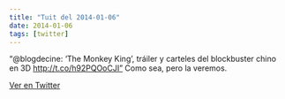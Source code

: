 ```yaml
---
title: "Tuit del 2014-01-06"
date: 2014-01-06
tags: [twitter]
---
```


“@blogdecine: ‘The Monkey King’, tráiler y carteles del blockbuster chino en 3D http://t.co/h92PQOoCJI” Como sea, pero la veremos.



[Ver en Twitter](https://twitter.com/i/web/status/420282614877282304)
